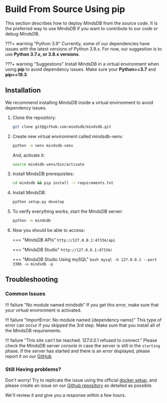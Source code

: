 # Build From Source Using pip

This section describes how to deploy MindsDB from the source code. It is the preferred way to use MindsDB if you want to contribute to our code or debug MindsDB.

???+ warning "Python 3.9"
    Currently, some of our dependencies have issues with the latest versions of Python 3.9.x. For now, our suggestion is to use **Python 3.7.x, or 3.8.x versions**.

???+ warning "Suggestions"
    Install MindsDB in a virtual environment when using **pip** to avoid dependency issues. Make sure your **Python>=3.7** and **pip>=19.3**.

## Installation

We recommend installing MindsDB inside a virtual environment to avoid dependency issues.

1. Clone the repository:

    ```bash
    git clone git@github.com:mindsdb/mindsdb.git
    ```

2. Create new virtual environment called mindsdb-venv:

    ```bash
    python -m venv mindsdb-venv
    ```

    And, activate it:

    ```bash
    source mindsdb-venv/bin/activate
    ```

3. Install MindsDB prerequisites:

    ```bash
    cd mindsdb && pip install -r requirements.txt
    ```

4. Install MindsDB:

    ```bash
    python setup.py develop
    ```

5. To verify everything works, start the MindsDB server:

    ```bash
    python -m mindsdb
    ```

6. Now you should be able to access:

    === "MindsDB APIs"
        ```
        http://127.0.0.1:47334/api
        ```

    === "MindsDB Studio"
        ```
        http://127.0.0.1:47334/
        ```

    === "MindsDB Studio Using mySQL"
        ```bash
        mysql -h 127.0.0.1 --port 3306 -u mindsdb -p
        ```

## Troubleshooting

### Common Issues

!!! failure "No module named mindsdb"
    If you get this error, make sure that your virtual environment is activated.

!!! failure "ImportError: No module named {dependency name}"
    This type of error can occur if you skipped the 3rd step. Make sure that you install all of the MindsDB requirements.

!!! failure "This site can’t be reached. 127.0.0.1 refused to connect."
    Please check the MindsDB server console in case the server is still in the `starting` phase. If the server has started and there is an error displayed, please report it on our [GitHub](https://github.com/mindsdb/mindsdb/issues)

### Still Having problems?

Don't worry! Try to replicate the issue using the official [docker setup](/setup/self-hosted/docker/), and please create an issue on our [Github repository](https://github.com/mindsdb/mindsdb/issues) as detailed as possible.

We'll review it and give you a response within a few hours.
